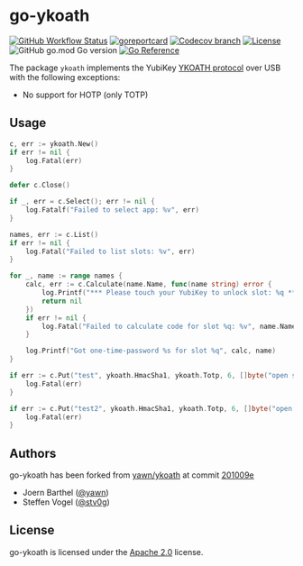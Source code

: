<!--
SPDX-FileCopyrightText: 2023 Steffen Vogel <post@steffenvogel.de>
SPDX-License-Identifier: Apache-2.0
-->

# go-ykoath

[![GitHub Workflow Status](https://img.shields.io/github/actions/workflow/status/cunicu/go-ykoath/test.yaml?style=flat-square)](https://github.com/cunicu/go-ykoath/actions)
[![goreportcard](https://goreportcard.com/badge/github.com/cunicu/go-ykoath?style=flat-square)](https://goreportcard.com/report/github.com/cunicu/go-ykoath)
[![Codecov branch](https://img.shields.io/codecov/c/github/cunicu/go-ykoath/main?style=flat-square&token=6XoWouQg6K)](https://app.codecov.io/gh/cunicu/go-ykoath/tree/main)
[![License](https://img.shields.io/badge/license-Apache%202.0-blue?style=flat-square)](https://github.com/cunicu/go-ykoath/blob/main/LICENSES/Apache-2.0.txt)
![GitHub go.mod Go version](https://img.shields.io/github/go-mod/go-version/cunicu/go-ykoath?style=flat-square)
[![Go Reference](https://pkg.go.dev/badge/github.com/cunicu/go-ykoath.svg)](https://pkg.go.dev/github.com/cunicu/go-ykoath)

The package `ykoath` implements the YubiKey [YKOATH protocol](https://developers.yubico.com/OATH/YKOATH_Protocol.html) over USB with the following exceptions:

* No support for HOTP (only TOTP)

## Usage

```go
c, err := ykoath.New()
if err != nil {
    log.Fatal(err)
}

defer c.Close()

if _, err = c.Select(); err != nil {
    log.Fatalf("Failed to select app: %v", err)
}

names, err := c.List()
if err != nil {
    log.Fatal("Failed to list slots: %v", err)
}

for _, name := range names {
    calc, err := c.Calculate(name.Name, func(name string) error {
        log.Printf("*** Please touch your YubiKey to unlock slot: %q ***", name)
        return nil
    })
    if err != nil {
        log.Fatal("Failed to calculate code for slot %q: %v", name.Name, err)
    }

    log.Printf("Got one-time-password %s for slot %q", calc, name)
}

if err := c.Put("test", ykoath.HmacSha1, ykoath.Totp, 6, []byte("open sesame"), true); err != nil {
    log.Fatal(err)
}

if err := c.Put("test2", ykoath.HmacSha1, ykoath.Totp, 6, []byte("open sesame"), true); err != nil {
    log.Fatal(err)
}
```

## Authors

go-ykoath has been forked from [yawn/ykoath](https://github.com/yawn/ykoath) at commit [201009e](https://github.com/yawn/ykoath/commit/201009e71bce473daf61858fe69990d8e4300975)

* Joern Barthel ([@yawn](https://github.com/yawn))
* Steffen Vogel ([@stv0g](https://github.com/stv0g))

## License

go-ykoath is licensed under the [Apache 2.0](./LICENSE) license.
